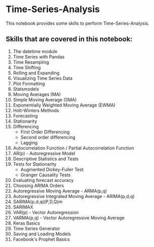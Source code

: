 # Time-Series-Analysis
This notebook provides some skills to perform Time-Series-Analysis.

## Skills that are covered in this notebook:
1. The datetime module
2. Time Series with Pandas
3. Time Resampling
4. Time Shifting
5. Rolling and Expanding
6. Visualizing Time Series Data
7. Plot Formatting
8. Statsmodels
9. Moving Averages (MA)
10. Simple Moving Average (SMA)
11. Exponentially Weighted Moving Average (EWMA)
12. Holt-Winters Methods
13. Forecasting
14. Stationarity
15. Differencing
    * First Order Differencing
    * Second order differencing
    * Lagging
16. Autocorrelation Function / Partial Autocorrelation Function
17. AR(p) - Autoregressive Model
18. Descriptive Statistics and Tests
19. Tests for Stationarity
    * Augmented Dickey-Fuller Test
    * Granger Causality Tests
20. Evaluating forecast accuracy
21. Choosing ARIMA Orders
22. Autoregressive Moving Average - ARMA(p,q)
23. Autoregressive Integrated Moving Average - ARIMA(p,d,q)
24. SARIMA(p,d,q)(P,D,Q)m
25. SARIMAX
26. VAR(p) - Vector Autoregression
27. VARMA(p,q) - Vector Autoregressive Moving Average
28. Keras Basics
29. Time Series Generator
30. Saving and Loading Models
31. Facebook's Prophet Basics
